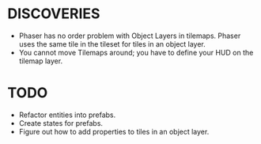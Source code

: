 # DISCOVERIES
*    Phaser has no order problem with Object Layers in tilemaps. Phaser uses the same tile in the tileset for tiles in an object layer.
*    You cannot move Tilemaps around; you have to define your HUD on the tilemap layer.





# TODO
*    Refactor entities into prefabs.
*    Create states for prefabs.
*    Figure out how to add properties to tiles in an object layer.